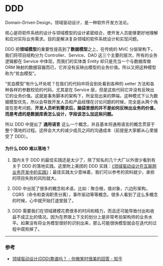 # DDD

Domain-Driven Design，领域驱动设计，是一种软件开发方法论。

核心是将软件系统的设计与领域模型的设计紧密结合，使开发人员能够更好地理解和应对实际业务需求。目的是解决复杂领域的软件系统设计和实现问题。

DDD 把**领域模型**的重要性提高到了**数据模型**之上，在传统的 MVC 分层架构下，我们将项目结构分为 Controller、Service、DAO 这三个主要的层次，所有的业务逻辑都在 Service 中体现，而我们的实体类 Entity 却只是充当一个与数据库做 ORM 映射的数据容器而已，它并没有反映出模型的业务价值。所以又把这种模型称为“贫血模型”。

“贫血模型”有什么坏处呢？在我们的代码中将会到处看到各种的 setter 方法和各种各样的参数校验的代码，尤其是在 Service 层，但是这些代码它并没有反映出它的业务价值。这就是事务脚本的架构下，所呈现出来的弊端，这种模式下认为数据模型优先，所以会导致开发人员和产品经理在讨论问题的时候，完全是从两个角度在思考问题。**开发人员听到需求后，脑袋里想的并不是如何反映出业务的价值，而是考虑的是数据库表怎么设计，字段该怎么加这些问题。**

所以 DDD 中提出了 **通用语言** 这么一个概念，并且基本将通用语言的概念贯穿于整个落地的过程。这样会大大的减少成员之间的沟通成本（前提是大家都从心里接受了 DDD）。


#### 为什么 DDD 难以落地？

1. 国内关于 DDD 的最佳实践还是太少了，除了知名的几个大厂以外很少看到有关于 DDD 的落地实践。这里附上美团的 DDD 实践：[《领域驱动设计在互联网业务开发中的实践》](https://tech.meituan.com/2017/12/22/ddd-in-practice.html)；最佳实践太少意味着，我们可以参考的资料就少，承担的项目失败的风险就大。

2. DDD 中出现了很多的概念和术语，比如：聚合根，值对象，六边形架构，CQRS（命令和查询职责分离），事件驱动等等概念。很多人看到了这么多概念的时候，心中就开始打退堂鼓了。

3. DDD 需要我们在领域建模花费很多的时间和精力，而且还可能导致付出和收益不成正比的情况。因为在界限上下文的划分上是非常考验架构师的业务水平。如果没有将业务模型很好的识别出来，那么可能很快模型就会在迭代的过程中腐败掉了。




---

### 参考

- [领域驱动设计(DDD)靠谱吗？ - 你微笑时很美的回答 - 知乎](https://www.zhihu.com/question/328870859/answer/1252486665)
